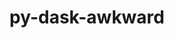 ---
title: "py-dask-awkward"
layout: cache
categories: [package, develop]
meta: {"compilers": ["none"], "num_specs": 55, "num_specs_by_stack": {"hep": 55, "root": 55}, "oss": ["ubuntu24.04"], "platforms": ["linux"], "stacks": ["hep", "root"], "targets": ["x86_64_v3"], "versions": ["2025.5.0"]}
spec_details: [{"compiler": "none", "hash": "22tlnnz7zmaje7oazob4lf5xsv2bowmr", "os": "ubuntu24.04", "platform": "linux", "size": "-", "stacks": ["hep", "root"], "target": "x86_64_v3", "variants": ["build_system=python_pip", "~io"], "versions": ["2025.5.0"]}, {"compiler": "none", "hash": "273xey6wxycrixfasflndhoyc7dwvpf5", "os": "ubuntu24.04", "platform": "linux", "size": "-", "stacks": ["hep", "root"], "target": "x86_64_v3", "variants": ["build_system=python_pip", "~io"], "versions": ["2025.5.0"]}, {"compiler": "none", "hash": "2ookfhilnu4q6usez3lrbnlmbo7rce33", "os": "ubuntu24.04", "platform": "linux", "size": "-", "stacks": ["hep", "root"], "target": "x86_64_v3", "variants": ["build_system=python_pip", "~io"], "versions": ["2025.5.0"]}, {"compiler": "none", "hash": "34rz3q7prljuq66tmxjbgw7vmsym3yss", "os": "ubuntu24.04", "platform": "linux", "size": "-", "stacks": ["hep", "root"], "target": "x86_64_v3", "variants": ["build_system=python_pip", "~io"], "versions": ["2025.5.0"]}, {"compiler": "none", "hash": "3oz5lzx5b2i4epn2uue57b3ejhmgq4qr", "os": "ubuntu24.04", "platform": "linux", "size": "-", "stacks": ["hep", "root"], "target": "x86_64_v3", "variants": ["build_system=python_pip", "~io"], "versions": ["2025.5.0"]}, {"compiler": "none", "hash": "4coyjswxqt3wvyilvx2txp6toihf3aw6", "os": "ubuntu24.04", "platform": "linux", "size": "-", "stacks": ["hep", "root"], "target": "x86_64_v3", "variants": ["build_system=python_pip", "~io"], "versions": ["2025.5.0"]}, {"compiler": "none", "hash": "4k2dbqjydomcabds4hxbfvevcjrsjctl", "os": "ubuntu24.04", "platform": "linux", "size": "-", "stacks": ["hep", "root"], "target": "x86_64_v3", "variants": ["build_system=python_pip", "~io"], "versions": ["2025.5.0"]}, {"compiler": "none", "hash": "5nkx4f2ef3oxcc4ddnqfyzl5fpqebprb", "os": "ubuntu24.04", "platform": "linux", "size": "-", "stacks": ["hep", "root"], "target": "x86_64_v3", "variants": ["build_system=python_pip", "~io"], "versions": ["2025.5.0"]}, {"compiler": "none", "hash": "7as3w5gni7ng6hofzsniniu62fgl7x63", "os": "ubuntu24.04", "platform": "linux", "size": "-", "stacks": ["hep", "root"], "target": "x86_64_v3", "variants": ["build_system=python_pip", "~io"], "versions": ["2025.5.0"]}, {"compiler": "none", "hash": "7c5rt2pfnpasu6y3cmuoapehylnoib73", "os": "ubuntu24.04", "platform": "linux", "size": "-", "stacks": ["hep", "root"], "target": "x86_64_v3", "variants": ["build_system=python_pip", "~io"], "versions": ["2025.5.0"]}, {"compiler": "none", "hash": "7fljbifymh6bbce5nk5uc7dxienxcebp", "os": "ubuntu24.04", "platform": "linux", "size": "-", "stacks": ["hep", "root"], "target": "x86_64_v3", "variants": ["build_system=python_pip", "~io"], "versions": ["2025.5.0"]}, {"compiler": "none", "hash": "aedz7hojejdhtxssysbauklpp4p3kyvr", "os": "ubuntu24.04", "platform": "linux", "size": "-", "stacks": ["hep", "root"], "target": "x86_64_v3", "variants": ["build_system=python_pip", "~io"], "versions": ["2025.5.0"]}, {"compiler": "none", "hash": "b3nzpnjodwd6oynbigvnn5jdnf6yee44", "os": "ubuntu24.04", "platform": "linux", "size": "-", "stacks": ["hep", "root"], "target": "x86_64_v3", "variants": ["build_system=python_pip", "~io"], "versions": ["2025.5.0"]}, {"compiler": "none", "hash": "c2rv5bepgxrjf64xi66uzzxnpi5cabbd", "os": "ubuntu24.04", "platform": "linux", "size": "-", "stacks": ["hep", "root"], "target": "x86_64_v3", "variants": ["build_system=python_pip", "~io"], "versions": ["2025.5.0"]}, {"compiler": "none", "hash": "cewznolwx47v7bqz33huh27vxn5ktqe5", "os": "ubuntu24.04", "platform": "linux", "size": "-", "stacks": ["hep", "root"], "target": "x86_64_v3", "variants": ["build_system=python_pip", "~io"], "versions": ["2025.5.0"]}, {"compiler": "none", "hash": "creqqdhzxootnnz5yujluedu5tu75saa", "os": "ubuntu24.04", "platform": "linux", "size": "-", "stacks": ["hep", "root"], "target": "x86_64_v3", "variants": ["build_system=python_pip", "~io"], "versions": ["2025.5.0"]}, {"compiler": "none", "hash": "cv5sjugru6kr4ehwvoq2gc5e7zigau34", "os": "ubuntu24.04", "platform": "linux", "size": "-", "stacks": ["hep", "root"], "target": "x86_64_v3", "variants": ["build_system=python_pip", "~io"], "versions": ["2025.5.0"]}, {"compiler": "none", "hash": "dpi5er2jddrxctp6unuhfb6ltpmvp44g", "os": "ubuntu24.04", "platform": "linux", "size": "-", "stacks": ["hep", "root"], "target": "x86_64_v3", "variants": ["build_system=python_pip", "~io"], "versions": ["2025.5.0"]}, {"compiler": "none", "hash": "eczbxipgbgcdimonhg4ofxvsflcll4i6", "os": "ubuntu24.04", "platform": "linux", "size": "-", "stacks": ["hep", "root"], "target": "x86_64_v3", "variants": ["build_system=python_pip", "~io"], "versions": ["2025.5.0"]}, {"compiler": "none", "hash": "ee23kxgvapcyi7a5ufjfr6wo4nvpt7m3", "os": "ubuntu24.04", "platform": "linux", "size": "-", "stacks": ["hep", "root"], "target": "x86_64_v3", "variants": ["build_system=python_pip", "~io"], "versions": ["2025.5.0"]}, {"compiler": "none", "hash": "eqiz5m4yshjxeoreqrjvgbls4e5cs7lo", "os": "ubuntu24.04", "platform": "linux", "size": "-", "stacks": ["hep", "root"], "target": "x86_64_v3", "variants": ["build_system=python_pip", "~io"], "versions": ["2025.5.0"]}, {"compiler": "none", "hash": "erh4ft37rooprlewzb6kl6dqnkxecww3", "os": "ubuntu24.04", "platform": "linux", "size": "-", "stacks": ["hep", "root"], "target": "x86_64_v3", "variants": ["build_system=python_pip", "~io"], "versions": ["2025.5.0"]}, {"compiler": "none", "hash": "ezmdoi37izo5bptms5x7bcmxuqbdhlfj", "os": "ubuntu24.04", "platform": "linux", "size": "-", "stacks": ["hep", "root"], "target": "x86_64_v3", "variants": ["build_system=python_pip", "~io"], "versions": ["2025.5.0"]}, {"compiler": "none", "hash": "fdju3kpbhbpg7suebihaprkasf7jglss", "os": "ubuntu24.04", "platform": "linux", "size": "-", "stacks": ["hep", "root"], "target": "x86_64_v3", "variants": ["build_system=python_pip", "~io"], "versions": ["2025.5.0"]}, {"compiler": "none", "hash": "gqqslxqseg7dmiomssolk6bq222no5au", "os": "ubuntu24.04", "platform": "linux", "size": "-", "stacks": ["hep", "root"], "target": "x86_64_v3", "variants": ["build_system=python_pip", "~io"], "versions": ["2025.5.0"]}, {"compiler": "none", "hash": "hbyt2n3dffr5pg6j5cyama24vdq2eqlq", "os": "ubuntu24.04", "platform": "linux", "size": "-", "stacks": ["hep", "root"], "target": "x86_64_v3", "variants": ["build_system=python_pip", "~io"], "versions": ["2025.5.0"]}, {"compiler": "none", "hash": "hlielv6uplxkpvb5d4zpxojd5jq2ap2s", "os": "ubuntu24.04", "platform": "linux", "size": "-", "stacks": ["hep", "root"], "target": "x86_64_v3", "variants": ["build_system=python_pip", "~io"], "versions": ["2025.5.0"]}, {"compiler": "none", "hash": "jebxd35jphxmk2i46skmjre65nnffjh2", "os": "ubuntu24.04", "platform": "linux", "size": "-", "stacks": ["hep", "root"], "target": "x86_64_v3", "variants": ["build_system=python_pip", "~io"], "versions": ["2025.5.0"]}, {"compiler": "none", "hash": "jyutt6lgqjdactkprzsu6m4yvrpmqzes", "os": "ubuntu24.04", "platform": "linux", "size": "-", "stacks": ["hep", "root"], "target": "x86_64_v3", "variants": ["build_system=python_pip", "~io"], "versions": ["2025.5.0"]}, {"compiler": "none", "hash": "k5ukierinbdhra7ueko734cxflivtyrm", "os": "ubuntu24.04", "platform": "linux", "size": "-", "stacks": ["hep", "root"], "target": "x86_64_v3", "variants": ["build_system=python_pip", "~io"], "versions": ["2025.5.0"]}, {"compiler": "none", "hash": "l2hoh5ev54gowgoetynqyk5ti4djlqsz", "os": "ubuntu24.04", "platform": "linux", "size": "-", "stacks": ["hep", "root"], "target": "x86_64_v3", "variants": ["build_system=python_pip", "~io"], "versions": ["2025.5.0"]}, {"compiler": "none", "hash": "lp4chvogkymlazh66odzvxx4a3tjn55f", "os": "ubuntu24.04", "platform": "linux", "size": "-", "stacks": ["hep", "root"], "target": "x86_64_v3", "variants": ["build_system=python_pip", "~io"], "versions": ["2025.5.0"]}, {"compiler": "none", "hash": "lu4q7vgifehd4xrtfqpuulsajbue2r2t", "os": "ubuntu24.04", "platform": "linux", "size": "-", "stacks": ["hep", "root"], "target": "x86_64_v3", "variants": ["build_system=python_pip", "~io"], "versions": ["2025.5.0"]}, {"compiler": "none", "hash": "mgxle5dzmfyapjxgmoffv2gpg3rr644v", "os": "ubuntu24.04", "platform": "linux", "size": "-", "stacks": ["hep", "root"], "target": "x86_64_v3", "variants": ["build_system=python_pip", "~io"], "versions": ["2025.5.0"]}, {"compiler": "none", "hash": "mskzpglydwuf4kvuq7gipiszngnqiwu6", "os": "ubuntu24.04", "platform": "linux", "size": "-", "stacks": ["hep", "root"], "target": "x86_64_v3", "variants": ["build_system=python_pip", "~io"], "versions": ["2025.5.0"]}, {"compiler": "none", "hash": "my4qqvxrkju3giwweubrb3itw2sqigsh", "os": "ubuntu24.04", "platform": "linux", "size": "-", "stacks": ["hep", "root"], "target": "x86_64_v3", "variants": ["build_system=python_pip", "~io"], "versions": ["2025.5.0"]}, {"compiler": "none", "hash": "n2ubc6jeryndmrfbnr7kodybsbchpf6d", "os": "ubuntu24.04", "platform": "linux", "size": "-", "stacks": ["hep", "root"], "target": "x86_64_v3", "variants": ["build_system=python_pip", "~io"], "versions": ["2025.5.0"]}, {"compiler": "none", "hash": "nhkl7bilsjd4eddabdppkf4fwurhkrbq", "os": "ubuntu24.04", "platform": "linux", "size": "-", "stacks": ["hep", "root"], "target": "x86_64_v3", "variants": ["build_system=python_pip", "~io"], "versions": ["2025.5.0"]}, {"compiler": "none", "hash": "nvdieyzrlpuhthc3piw2uwbwrf6tjscc", "os": "ubuntu24.04", "platform": "linux", "size": "-", "stacks": ["hep", "root"], "target": "x86_64_v3", "variants": ["build_system=python_pip", "~io"], "versions": ["2025.5.0"]}, {"compiler": "none", "hash": "o5qvyxs2u4wrh6hvpvtktteo4pstg7py", "os": "ubuntu24.04", "platform": "linux", "size": "-", "stacks": ["hep", "root"], "target": "x86_64_v3", "variants": ["build_system=python_pip", "~io"], "versions": ["2025.5.0"]}, {"compiler": "none", "hash": "oifpoebvgcw3xtk44gh5cn25pob35txj", "os": "ubuntu24.04", "platform": "linux", "size": "-", "stacks": ["hep", "root"], "target": "x86_64_v3", "variants": ["build_system=python_pip", "~io"], "versions": ["2025.5.0"]}, {"compiler": "none", "hash": "oz52klbzq6ilxxuwbwmlt6i5rmxxeve5", "os": "ubuntu24.04", "platform": "linux", "size": "-", "stacks": ["hep", "root"], "target": "x86_64_v3", "variants": ["build_system=python_pip", "~io"], "versions": ["2025.5.0"]}, {"compiler": "none", "hash": "p5lbygl3if6drzz2ptqrsqravj3355w7", "os": "ubuntu24.04", "platform": "linux", "size": "-", "stacks": ["hep", "root"], "target": "x86_64_v3", "variants": ["build_system=python_pip", "~io"], "versions": ["2025.5.0"]}, {"compiler": "none", "hash": "p5mwzt44r3wzw4gvc2racdaagrzwcg6r", "os": "ubuntu24.04", "platform": "linux", "size": "-", "stacks": ["hep", "root"], "target": "x86_64_v3", "variants": ["build_system=python_pip", "~io"], "versions": ["2025.5.0"]}, {"compiler": "none", "hash": "pg7oe6zcyjzvwcvgvvisyceopn7sltkl", "os": "ubuntu24.04", "platform": "linux", "size": "-", "stacks": ["hep", "root"], "target": "x86_64_v3", "variants": ["build_system=python_pip", "~io"], "versions": ["2025.5.0"]}, {"compiler": "none", "hash": "pn6crahvwsbtekhtlfr7tytcou4zwnem", "os": "ubuntu24.04", "platform": "linux", "size": "-", "stacks": ["hep", "root"], "target": "x86_64_v3", "variants": ["build_system=python_pip", "~io"], "versions": ["2025.5.0"]}, {"compiler": "none", "hash": "qup2txoe4qoarnst5t43dybusexrt4qc", "os": "ubuntu24.04", "platform": "linux", "size": "-", "stacks": ["hep", "root"], "target": "x86_64_v3", "variants": ["build_system=python_pip", "~io"], "versions": ["2025.5.0"]}, {"compiler": "none", "hash": "qzbu4uq5pesbp5zrnaw25bsgjs7fofb3", "os": "ubuntu24.04", "platform": "linux", "size": "-", "stacks": ["hep", "root"], "target": "x86_64_v3", "variants": ["build_system=python_pip", "~io"], "versions": ["2025.5.0"]}, {"compiler": "none", "hash": "ru3vnres77egthm334qadf7gcco7shf2", "os": "ubuntu24.04", "platform": "linux", "size": "-", "stacks": ["hep", "root"], "target": "x86_64_v3", "variants": ["build_system=python_pip", "~io"], "versions": ["2025.5.0"]}, {"compiler": "none", "hash": "rvn3ptwey5xauptw6pn4eb3bvykkvk4x", "os": "ubuntu24.04", "platform": "linux", "size": "-", "stacks": ["hep", "root"], "target": "x86_64_v3", "variants": ["build_system=python_pip", "~io"], "versions": ["2025.5.0"]}, {"compiler": "none", "hash": "ufpdyhkkmuvnqkzj7g3da33thnyjcluo", "os": "ubuntu24.04", "platform": "linux", "size": "-", "stacks": ["hep", "root"], "target": "x86_64_v3", "variants": ["build_system=python_pip", "~io"], "versions": ["2025.5.0"]}, {"compiler": "none", "hash": "vozoddrwdkdrdodsyfmmgpnapji34e44", "os": "ubuntu24.04", "platform": "linux", "size": "-", "stacks": ["hep", "root"], "target": "x86_64_v3", "variants": ["build_system=python_pip", "~io"], "versions": ["2025.5.0"]}, {"compiler": "none", "hash": "xra3sekvcba5stcfzrnjuo5hjn3opcxo", "os": "ubuntu24.04", "platform": "linux", "size": "-", "stacks": ["hep", "root"], "target": "x86_64_v3", "variants": ["build_system=python_pip", "~io"], "versions": ["2025.5.0"]}, {"compiler": "none", "hash": "xy2oubn6jt5b2r7spmc3imnuwgf7gmlo", "os": "ubuntu24.04", "platform": "linux", "size": "-", "stacks": ["hep", "root"], "target": "x86_64_v3", "variants": ["build_system=python_pip", "~io"], "versions": ["2025.5.0"]}, {"compiler": "none", "hash": "zpanyrcl2mfy74ustm7cxsd3nrvcs6r5", "os": "ubuntu24.04", "platform": "linux", "size": "-", "stacks": ["hep", "root"], "target": "x86_64_v3", "variants": ["build_system=python_pip", "~io"], "versions": ["2025.5.0"]}]
---